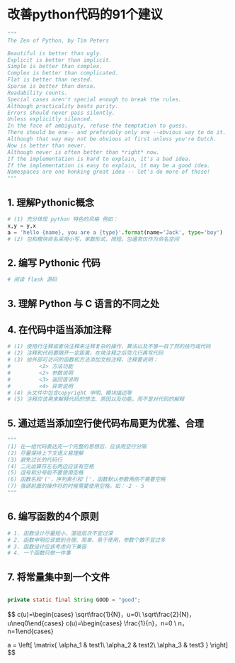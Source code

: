 # 改善python代码的91个建议

```python
"""
The Zen of Python, by Tim Peters

Beautiful is better than ugly.
Explicit is better than implicit.
Simple is better than complex.
Complex is better than complicated.
Flat is better than nested.
Sparse is better than dense.
Readability counts.
Special cases aren't special enough to break the rules.
Although practicality beats purity.
Errors should never pass silently.
Unless explicitly silenced.
In the face of ambiguity, refuse the temptation to guess.
There should be one-- and preferably only one --obvious way to do it.
Although that way may not be obvious at first unless you're Dutch.
Now is better than never.
Although never is often better than *right* now.
If the implementation is hard to explain, it's a bad idea.
If the implementation is easy to explain, it may be a good idea.
Namespaces are one honking great idea -- let's do more of those!
"""
```



## 1. 理解Pythonic概念

```python
# (1) 充分体现 python 特色的风格 例如：
x,y = y,x
a = 'hello {name}, you are a {type}'.format(name='Jack', type='boy')
# (2) 包和模块命名采用小写，单数形式，简短。包通常仅作为命名空间
```

## 2. 编写 Pythonic 代码

```python
# 阅读 flask 源码
```

## 3. 理解 Python 与 C 语言的不同之处

## 4. 在代码中适当添加注释

```python
# (1) 使用行注释或者块注释来注释复杂的操作，算法以及不够一目了然的技巧或代码
# (2) 注释和代码要隔开一定距离，在块注释之后空几行再写代码
# (3) 给外部可访问的函数和方法添加文档注释，注释要说明：
#         <1> 方法功能
#         <2> 参数说明
#         <3> 返回值说明
#         <4> 异常说明
# (4) 头文件中包含copyright 申明、模块描述等
# (5) 注释应该用来解释代码的想法、原因以及功能，而不是对代码的解释
```

## 5. 通过适当添加空行使代码布局更为优雅、合理

```python
"""
(1) 在一组代码表达完一个完整的思想后，应该用空行分隔
(2) 尽量保持上下文语义易理解
(3) 避免过长的代码行
(4) 二元运算符左右两边应该有空格
(5) 逗号和分号前不要使用空格
(6) 函数名和'('，序列索引和'['，函数默认参数两侧不需要空格
(7) 强调前面的操作符的时候需要使用空格，如：-2 - 5
"""
```

## 6. 编写函数的4个原则

```python
# 1. 函数设计尽量短小，潜逃层次不宜过深
# 2. 函数申明应该做到合理、简单、易于使用，参数个数不宜过多
# 3. 函数设计应该考虑向下兼容
# 4. 一个函数只做一件事
```

## 7. 将常量集中到一个文件

```python

```





```java
private static final String GOOD = "good";
```




















$$
c(u)=\begin{cases} \sqrt\frac{1}{N}，u=0\\ \sqrt\frac{2}{N}， u\neq0\end{cases}
c(u)=\begin{cases} \frac{1}{n}，n=0 \\  n，n=1\end{cases}



a = \left[
\matrix{
  \alpha_1 & test1\\
  \alpha_2 & test2\\
  \alpha_3 & test3 
}
\right]
$$
				
				
					
						















